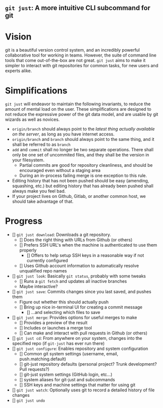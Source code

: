`git just`: A more intuitive CLI subcommand for git
---
# Vision
git is a beautiful version control system, 
and an incredibly powerful collaborative
tool for working in teams. However, the
suite of command line tools that come 
out-of-the-box are not great. `git just`
aims to make it simpler to interact with
git repositories for common tasks, for 
new users and experts alike.

# Simplifications
`git just` will endeavor to maintain the following invariants, to reduce the amount of mental load on the user.
These simplifications are designed to not reduce the expressive power of the git data model, and
are usable by git wizards as well as novices.

- `origin/branch` should always point to the _latest thing actually available on the server_, 
        as long as you have internet access.
- `origin/branch` and `branch` should always point to the same thing, 
        and it shall be referred to as `branch` 
- `add` and `commit` shall no longer be two separate operations. There shall only be one set of 
        uncommited files, and they shall be the version in your filesystem.
    - Partial commits are good for repository cleanliness,
        and should be encouraged even without a staging area
    - During an in-process failing merge is one exception to this rule.
- Editing history that has not been pushed should be easy (amending, squashing, etc.) but editing 
    history that has already been pushed shall always make you feel bad.
- If your project lives on Github, Gitlab, or another common host, we should take advantage of that.

# Progress
- [] `git just download`: Downloads a git repository.
    - [] Does the right thing with URLs from Github (or others)
    - [] Prefers SSH URL's when the machine is authenticated to use them properly
        - [] Offers to help setup SSH keys in a reasonable way if not currently configured
    - [] Uses Github account information to automatically resolve unqualified repo names
- [] `git just look`: Basically `git status`, probably with some tweaks
    - [] Runs a `git fetch` and updates all inactive branches
    - Maybe interactive?
- [] `git just save`: Commits changes since you last saved, and pushes them
    - Figure out whether this should actually push
    - [] Bring up nice in-terminal UI for creating a commit message 
        - [] ...and selecting which files to save
- [] `git just merge`: Provides options for useful merges to make
    - [] Provides a preview of the result
    - [] Includes or launches a merge tool
    - [] Can make and interact with pull requests in Github (or others) 
- [] `git just cd`: From anywhere on your system, changes into the specified repo 
                    (if `git-just` has ever run there)
- [] `git just configure`: Enables repository and system configuration
    - [] Common git system settings (username, email, push.matching.default)
    - [] git-just repository defaults (personal project? Trunk development? Pull requests?)
    - [] git-just system settings (GitHub login, etc...)
    - [] system aliases for git-just and subcommands
    - [] SSH keys and machine settings that matter for using git
- [] `git just watch`: Optionally uses git to record a detailed history of file changes
- [] `git just undo`